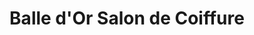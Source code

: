---
title: "Balle d'Or Salon de Coiffure"
url: /berlin/balle-dor-salon-de-coiffure/
shop: Friseur
---